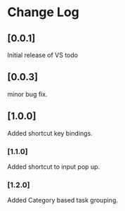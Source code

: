 # Change Log
<!-- 
All notable changes to the "vs-todo" extension will be documented in this file.

Check [Keep a Changelog](http://keepachangelog.com/) for recommendations on how to structure this file. -->

## [0.0.1]

Initial release of VS todo

## [0.0.3]

minor bug fix.

## [1.0.0]

Added shortcut key bindings.

### [1.1.0]

Added shortcut to input pop up.

### [1.2.0]

Added Category based task grouping.
